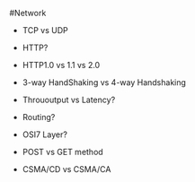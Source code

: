 #Network

* TCP vs UDP

* HTTP?

 * HTTP1.0 vs 1.1 vs 2.0

* 3-way HandShaking vs 4-way Handshaking

* Thrououtput vs Latency?

* Routing?

* OSI7 Layer?

* POST vs GET method

* CSMA/CD vs CSMA/CA
